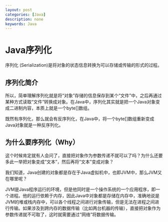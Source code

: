 ```yaml
---
layout: post
categories: [Java]
description: none
keywords: Java
---
```

# Java序列化
序列化 (Serialization)是将对象的状态信息转换为可以存储或传输的形式的过程。

## 序列化简介
所以，简单理解序列化就是将“对象”存储的信息保存到某个“文件”中，之后再通过某种方式读取“文件”转换成对象。在Java中，序列化其实就是把一个Java对象变成二进制内容，本质上就是一个byte[]数组。

既然有序列化，那么就会有反序列化，在Java中，将一个byte[]数组重新变成Java对象就是一种反序列化。

## 为什么要序列化（Why）
这个时候肯定就有人会问了，直接把对象作为参数传递不就可以了吗？为什么还要多此一举把对象变成“文本”，然后再将“文本”变成对象？

我们知道，Java创建的对象都是存在于Java虚拟机中，也即JVM中，那么JVM又在哪里呢？

JVM是Java程序运行的环境，但是他同时是一个操作系统的一个应用程序，即一个进程。他的运行依赖于内存，因此Java中对象都是存储在内存中，准确地说是JVM的堆或栈内存中，可以各个线程之间进行对象传输，但是无法在进程之间进行传输。如果涉及到跨内存的数据传输（比如两台机器的传输），直接把对象作为参数传递就不可取了，这时就需要通过“网络”将数据传输。

## 